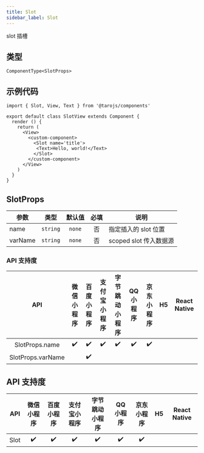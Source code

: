 ```yaml
---
title: Slot
sidebar_label: Slot
---
```


slot 插槽

## 类型

```tsx
ComponentType<SlotProps>
```

## 示例代码

```tsx
import { Slot, View, Text } from '@tarojs/components'

export default class SlotView extends Component {
  render () {
    return (
      <View>
        <custom-component>
          <Slot name='title'>
           <Text>Hello, world!</Text>
          </Slot>
        </custom-component>
      </View>
    )
  }
}
```

## SlotProps

| 参数 | 类型 | 默认值 | 必填 | 说明 |
| --- | --- | :---: | :---: | --- |
| name | `string` | `none` | 否 | 指定插入的 slot 位置 |
| varName | `string` | `none` | 否 | scoped slot 传入数据源 |

### API 支持度

| API | 微信小程序 | 百度小程序 | 支付宝小程序 | 字节跳动小程序 | QQ 小程序 | 京东小程序 | H5 | React Native |
| :---: | :---: | :---: | :---: | :---: | :---: | :---: | :---: | :---: |
| SlotProps.name | ✔️ | ✔️ | ✔️ | ✔️ | ✔️ | ✔️ |  |  |
| SlotProps.varName |  | ✔️ |  |  |  |  |  |  |

## API 支持度

| API | 微信小程序 | 百度小程序 | 支付宝小程序 | 字节跳动小程序 | QQ 小程序 | 京东小程序 | H5 | React Native |
| :---: | :---: | :---: | :---: | :---: | :---: | :---: | :---: | :---: |
| Slot | ✔️ | ✔️ | ✔️ | ✔️ | ✔️ | ✔️ |  |  |
